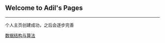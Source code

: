 ## Welcome to Adil's Pages
---

个人主页创建成功，之后会逐步完善

[数据结构与算法](https://desperadoadil.github.io/DataStructureAndAlgorithms/)
